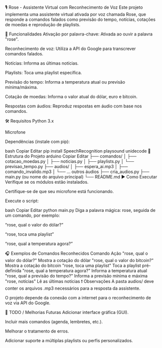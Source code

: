 🎙️ Rose - Assistente Virtual com Reconhecimento de Voz
Este projeto implementa uma assistente virtual ativada por voz chamada Rose, que responde a comandos falados como previsão do tempo, notícias, cotações de moedas e reprodução de playlists.

🚀 Funcionalidades
Ativação por palavra-chave: Ativada ao ouvir a palavra "rose".

Reconhecimento de voz: Utiliza a API do Google para transcrever comandos falados.

Notícias: Informa as últimas notícias.

Playlists: Toca uma playlist específica.

Previsão do tempo: Informa a temperatura atual ou previsão mínima/máxima.

Cotação de moedas: Informa o valor atual do dólar, euro e bitcoin.

Respostas com áudios: Reproduz respostas em áudio com base nos comandos.

🛠️ Requisitos
Python 3.x

Microfone

Dependências (instale com pip):

bash
Copiar
Editar
pip install SpeechRecognition playsound unidecode
📁 Estrutura do Projeto
arduino
Copiar
Editar
├── comandos/
│   ├── cotacao_moedas.py
│   ├── noticias.py
│   ├── playlists.py
│   └── previsao_tempo.py
├── audios/
│   ├── espera_ai.mp3
│   ├── comando_invalido.mp3
│   └── ... outros áudios
├── cria_audios.py
├── main.py (ou nome do arquivo principal)
└── README.md
▶️ Como Executar
Verifique se os módulos estão instalados.

Certifique-se de que seu microfone está funcionando.

Execute o script:

bash
Copiar
Editar
python main.py
Diga a palavra mágica: rose, seguida de um comando, por exemplo:

“rose, qual o valor do dólar?”

“rose, toca uma playlist”

“rose, qual a temperatura agora?”

🎧 Exemplos de Comandos Reconhecidos
Comando	Ação
"rose, qual o valor do dólar?"	Mostra a cotação do dólar
"rose, qual o valor do bitcoin?"	Mostra a cotação do bitcoin
"rose, toca uma playlist"	Toca a playlist pré-definida
"rose, qual a temperatura agora?"	Informa a temperatura atual
"rose, qual a previsão do tempo?"	Informa a previsão mínima e máxima
"rose, notícias"	Lê as últimas notícias
❗ Observações
A pasta audios/ deve conter os arquivos .mp3 necessários para a resposta da assistente.

O projeto depende da conexão com a internet para o reconhecimento de voz via API do Google.

📌 TODO / Melhorias Futuras
Adicionar interface gráfica (GUI).

Incluir mais comandos (agenda, lembretes, etc.).

Melhorar o tratamento de erros.

Adicionar suporte a múltiplas playlists ou perfis personalizados.

